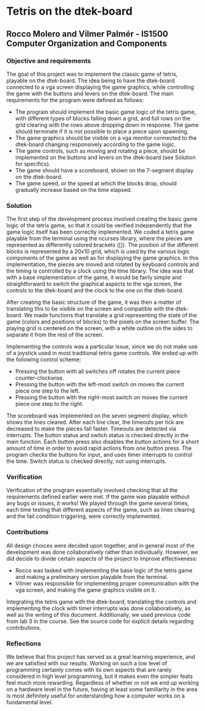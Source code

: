 
# Tetris on the dtek-board
## Rocco Molero and Vilmer Palmér - IS1500 Computer Organization and Components
### Objective and requirements
The goal of this project was to implement the classic game of tetris, playable on the dtek-board.
 The idea being to have the dtek-board connected to a vga screen displaying the game graphics,
  while controlling the game with the buttons and levers on the dtek-board. The main requirements for the program were defined as follows:
* The program should implement the basic game logic of the tetris game, with different types of blocks falling down a grid, and full rows on the grid clearing with the rows above dropping down in response. The game should terminate if it is not possible to place a piece upon spawning.
* The game graphics should be visible on a vga monitor connected to the dtek-board changing responsively according to the game logic.
* The game controls, such as moving and rotating a piece, should be implemented on the buttons and levers on the dtek-board (see Solution for specifics).
* The game should have a scoreboard, shown on the 7-segment display on the dtek-board.
* The game speed, or the speed at which the blocks drop, should gradually increase based on the time elapsed.

### Solution
The first step of the development process involved creating the basic game logic of the tetris game,
so that it could be verified independently that the game logic itself has been correctly implemented.
We coded a tetris game playable from the terminal using the ncurses library,
where the pieces are represented as differently colored brackets ([]).
The position of the different blocks is represented by a 20x10 grid,
which is used by the various logic components of the game as well as for displaying the game graphics.
In this implementation, the pieces are moved and rotated by keyboard controls and the timing is controlled by a clock using the time library. The idea was that with a base implementation of the game, it would be fairly simple and straightforward to switch the graphical aspects to the vga screen, the controls to the dtek-board and the clock to the one on the dtek-board.

After creating the basic structure of the game, it was then a matter of translating this to be visible on the screen and compatible with the dtek-board.
We made functions that translate a grid representing the state of the game (colors and positions of blocks) to the pixels on the screen buffer.
The playing grid is centered on the screen, with a white outline on the sides to separate it from the rest of the screen.

Implementing the controls was a particular issue, since we do not make use of a joystick used in most traditional tetris game controls. We ended up with the following control scheme:
* Pressing the button with all switches off rotates the current piece counter-clockwise.
* Pressing the button with the left-most switch on moves the current piece one step to the left.
* Pressing the button with the right-most switch on moves the current piece one step to the right.

The scoreboard was implemented on the seven segment display, which shows the lines cleared. After each line clear,
the timeouts per tick are decreased to make the pieces fall faster. Timeouts are detected via interrupts.
The button status and switch status is checked directly in the main function. Each button press also disables the button actions for a short amount of time in order to avoid rapid actions from one button press. The program checks the buttons for input, and uses timer interrupts to control the time. Switch status is checked directly, not using interrupts.

### Verification
Verification of the program essentially involved checking that all the requirements defined earlier were met. If the game was playable without any bugs or issues, it works! We played through the game several times, each time testing that different aspects of the game, such as lines clearing and the fail condition triggering, were correctly implemented.

### Contributions
All design choices were decided upon together, and in general most of the development was done collaboratively rather than individually. However, we did decide to divide certain aspects of the project to improve effectiveness:

* Rocco was tasked with implementing the base logic of the tetris game and making a preliminary version playable from the terminal.
* Vilmer was responsible for implementing proper communication with the vga screen, and making the game graphics visible on it.

Integrating the tetris game with the dtek-board, translating the controls and implementing the clock with timer interrupts was done collaboratively, as well as the writing of this document. Additionally, we used previous code from lab 3 in the course. See the source code for explicit details regarding contributions.

### Reflections
We believe that this project has served as a great learning experience, and we are satisfied with our results. Working on such a low level of programming certainly comes with its own aspects that are rarely considered in high level programming, but it makes even the simpler feats feel much more rewarding. Regardless of whether or not we end up working on a hardware level in the future, having at least some familiarity in the area is most definitely useful for understanding how a computer works on a fundamental level.

